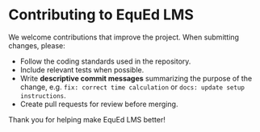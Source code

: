 # Contributing to EquEd LMS

We welcome contributions that improve the project. When submitting changes, please:

- Follow the coding standards used in the repository.
- Include relevant tests when possible.
- Write **descriptive commit messages** summarizing the purpose of the change, e.g. `fix: correct time calculation` or `docs: update setup instructions`.
- Create pull requests for review before merging.

Thank you for helping make EquEd LMS better!

